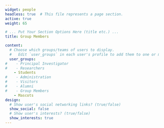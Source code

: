 ```yaml
---
widget: people
headless: true  # This file represents a page section.
active: true
weight: 65

# ... Put Your Section Options Here (title etc.) ...
title: Group Members

content:
  # Choose which groups/teams of users to display.
  #   Edit `user_groups` in each user's profile to add them to one or more of these groups.
  user_groups:
#    - Principal Investigator
#    - Researchers
    - Students
#    - Administration
#    - Visitors
#    - Alumni
#    - Group Members
    - Mascots
design:
  # Show user's social networking links? (true/false)
  show_social: false
  # Show user's interests? (true/false)
  show_interests: true
---
```

